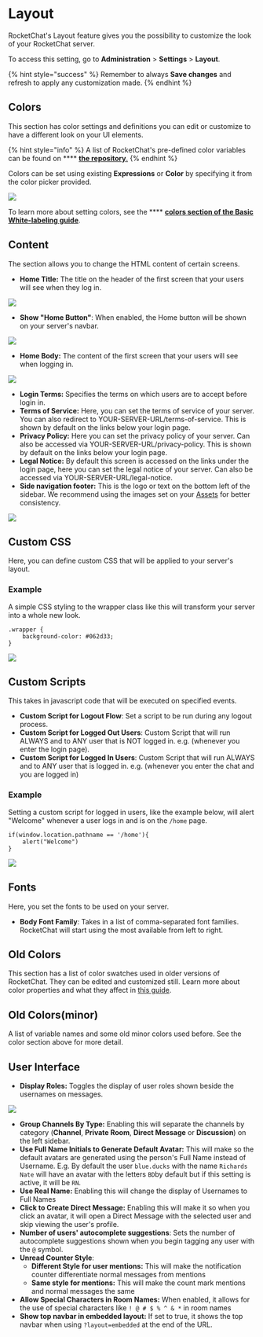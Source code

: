 # Layout

RocketChat's Layout feature gives you the possibility to customize the look of your RocketChat server.

&#x20;To access this setting, go to **Administration** > **Settings** > **Layout**.

{% hint style="success" %}
Remember to always **Save changes** and refresh to apply any customization made.
{% endhint %}

## Colors

This section has color settings and definitions you can edit or customize to have a different look on your UI elements.

{% hint style="info" %}
A list of RocketChat's pre-defined color variables can be found on **** [**the repository**.](https://github.com/RocketChat/Rocket.Chat/blob/b092bef8139f9db692872073ce9788c19b364780/app/theme/client/imports/general/variables.css)
{% endhint %}

Colors can be set using existing **Expressions** or **Color** by specifying it from the color picker provided.

![](<../../../.gitbook/assets/image (637) (1).png>)

To learn more about setting colors, see the **** [**colors section of the Basic White-labeling guide**](../../../quick-start/basic-white-labeling.md#colors).

## Content

The section allows you to change the HTML content of certain screens.

* **Home Title:** The title on the header of the first screen that your users will see when they log in.

![](<../../../.gitbook/assets/image (661) (1) (1).png>)

* **Show "Home Button"**: When enabled, the Home button will be shown on your server's navbar.

![](<../../../.gitbook/assets/image (650) (1) (1).png>)

* **Home Body:** The content of the first screen that your users will see when logging in.

![](<../../../.gitbook/assets/image (631).png>)

* **Login Terms:** Specifies the terms on which users are to accept before login in.
* **Terms of Service:** Here, you can set the terms of service of your server. You can also redirect to YOUR-SERVER-URL/terms-of-service. This is shown by default on the links below your login page.
* **Privacy Policy:** Here you can set the privacy policy of your server. Can also be accessed via YOUR-SERVER-URL/privacy-policy. This is shown by default on the links below your login page.
* **Legal Notice:** By default this screen is accessed on the links under the login page, here you can set the legal notice of your server. Can also be accessed via YOUR-SERVER-URL/legal-notice.
* **Side navigation footer:** This is the logo or text on the bottom left of the sidebar. We recommend using the images set on your [Assets](../../../quick-start/basic-white-labeling.md#assets) for better consistency.

![](<../../../.gitbook/assets/image (670) (1) (1) (1) (1).png>)

## Custom CSS

Here, you can define custom CSS that will be applied to your server's layout.

### Example

A simple CSS styling to the wrapper class like this will transform your server into a whole new look.&#x20;

```
.wrapper {
	background-color: #062d33;
}
```

![](<../../../.gitbook/assets/image (634) (1).png>)

## Custom Scripts

This takes in javascript code that will be executed on specified events.

* **Custom Script for Logout Flow**: Set a script to be run during any logout process.
* **Custom Script for Logged Out Users**: Custom Script that will run ALWAYS and to ANY user that is NOT logged in. e.g. (whenever you enter the login page).
* **Custom Script for Logged In Users**: Custom Script that will run ALWAYS and to ANY user that is logged in. e.g. (whenever you enter the chat and you are logged in)

### Example

Setting a custom script for logged in users, like the example below, will alert "Welcome" whenever a user logs in and is on the `/home` page.

```
if(window.location.pathname == '/home'){
    alert("Welcome")
}
```

![](<../../../.gitbook/assets/image (645) (1) (1).png>)

## Fonts

Here, you set the fonts to be used on your server.

* **Body Font Family**: Takes in a list of comma-separated font families. RocketChat will start using the most available from left to right.

## Old Colors

This section has a list of color swatches used in older versions of RocketChat. They can be edited and customized still. Learn more about color properties and what they affect in [this guide](../../../quick-start/basic-white-labeling.md#colors).

## Old Colors(minor)

A list of variable names and some old minor colors used before. See the color section above for more detail.

## User Interface



* **Display Roles:** Toggles the display of user roles shown beside the usernames on messages.

![](<../../../.gitbook/assets/image (663) (1) (1) (1).png>)

* **Group Channels By Type:** Enabling this will separate the channels by category (**Channel**, **Private Room**, **Direct Message** or **Discussion**) on the left sidebar.
* **Use Full Name Initials to Generate Default Avatar:** This will make so the default avatars are generated using the person's Full Name instead of Username. E.g. By default the user `blue.ducks` with the name `Richards Nate` will have an avatar with the letters `BD`by default but if this setting is active, it will be `RN`.
* **Use Real Name:** Enabling this will change the display of Usernames to Full Names
* **Click to Create Direct Message:** Enabling this will make it so when you click an avatar, it will open a Direct Message with the selected user and skip viewing the user's profile.
* **Number of users' autocomplete suggestions**: Sets the number of autocomplete suggestions shown when you begin tagging any user with the `@` symbol.
* **Unread Counter Style**:&#x20;
  * **Different Style for user mentions:** This will make the notification counter differentiate normal messages from mentions
  * **Same style for mentions:** This will make the count mark mentions and normal messages the same
* **Allow Special Characters in Room Names:** When enabled, it allows for the use of special characters like `! @ # $ % ^ & *` in room names
* **Show top navbar in embedded layout:** If set to true, it shows the top navbar when using `?layout=embedded` at the end of the URL.
